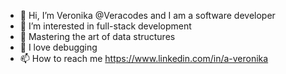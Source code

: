- 👋 Hi, I’m Veronika @Veracodes and I am a software developer
- 👀 I’m interested in full-stack development
- 🌱 Mastering the art of data structures
- 💞️ I love debugging
- 📫 How to reach me https://www.linkedin.com/in/a-veronika

<!---
Veracodes/Veracodes is a ✨ special ✨ repository because its `README.md` (this file) appears on your GitHub profile.
You can click the Preview link to take a look at your changes.
--->
